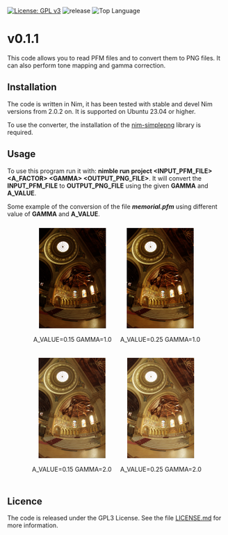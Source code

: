 
[![License: GPL v3](https://img.shields.io/badge/License-GPLv3-blue.svg)](https://www.gnu.org/licenses/gpl-3.0)
![release](https://img.shields.io/github/v/release/angela-bonato/RayTracingCourse)
![Top Language](https://img.shields.io/github/languages/top/angela-bonato/RayTracingCourse)

# v0.1.1

This code allows you to read PFM files and to convert them to PNG files. It can also perform tone mapping and gamma correction.

## Installation

The code is written in Nim, it has been tested with stable and devel Nim versions from 2.0.2 on. It is supported on Ubuntu 23.04 or higher.

To use the converter, the installation of the [nim-simplepng](https://github.com/jrenner/nim-simplepng) library is required.

## Usage

To use this program run it with: **nimble run project \<INPUT_PFM_FILE\> \<A_FACTOR\> \<GAMMA\> \<OUTPUT_PNG_FILE\>**. It will convert the **INPUT_PFM_FILE** to **OUTPUT_PNG_FILE** using the given **GAMMA** and **A_VALUE**.

Some example of the conversion of the file ***memorial.pfm*** using different value of **GAMMA** and **A_VALUE**.

<!DOCTYPE html>
<html lang="it">
<head>
<meta charset="UTF-8">
<meta name="viewport" content="width=device-width, initial-scale=1.0">
</head>
<body>

<div class="container" style="display: flex; flex-wrap: wrap; justify-content: center;">
    <div class="image-box" style="margin: 10px; text-align: center;">
        <img src="examples/memorial_1_0.15.png" alt="Immagine 1" width="154" height="231">
        <p>A_VALUE=0.15  GAMMA=1.0</p>
    </div>
    <div class="image-box" style="margin: 10px; text-align: center;">
        <img src="examples/memorial_1_0.25.png" alt="Immagine 1" width="154" height="231">
        <p>A_VALUE=0.25  GAMMA=1.0</p>
    </div>
</div>

<div class="container" style="display: flex; flex-wrap: wrap; justify-content: center;">
 <div class="image-box" style="margin: 10px; text-align: center;">
        <img src="examples/memorial_2_0.15.png" alt="Immagine 1" width="154" height="231">
        <p>A_VALUE=0.15  GAMMA=2.0</p>
    </div>
    <div class="image-box" style="margin: 10px; text-align: center;">
        <img src="examples/memorial_2_0.25.png" alt="Immagine 1" width="154" height="231">
        <p>A_VALUE=0.25  GAMMA=2.0</p>
    </div>
</div>

</body>
</html>

## Licence

The code is released under the GPL3 License. See the file [LICENSE.md](./LICENSE.md) for more information.
